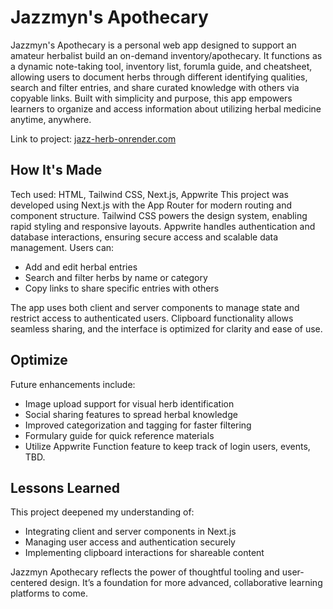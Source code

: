 # Jazzmyn's Apothecary

Jazzmyn's Apothecary is a personal web app designed to support an amateur herbalist build an on-demand inventory/apothecary. It functions as a dynamic note-taking tool, inventory list, forumla guide, and cheatsheet, allowing users to document herbs through different identifying qualities, search and filter entries, and share curated knowledge with others via copyable links. Built with simplicity and purpose, this app empowers learners to organize and access information about utilizing herbal medicine anytime, anywhere.

Link to project: [jazz-herb-onrender.com](https://jazz-herbs.onrender.com/)

## How It's Made

Tech used: HTML, Tailwind CSS, Next.js, Appwrite
This project was developed using Next.js with the App Router for modern routing and component structure. Tailwind CSS powers the design system, enabling rapid styling and responsive layouts. Appwrite handles authentication and database interactions, ensuring secure access and scalable data management.
Users can:

- Add and edit herbal entries
- Search and filter herbs by name or category
- Copy links to share specific entries with others

The app uses both client and server components to manage state and restrict access to authenticated users. Clipboard functionality allows seamless sharing, and the interface is optimized for clarity and ease of use.

## Optimize

Future enhancements include:

- Image upload support for visual herb identification
- Social sharing features to spread herbal knowledge
- Improved categorization and tagging for faster filtering
- Formulary guide for quick reference materials
- Utilize Appwrite Function feature to keep track of login users, events, TBD.

## Lessons Learned

This project deepened my understanding of:

- Integrating client and server components in Next.js
- Managing user access and authentication securely
- Implementing clipboard interactions for shareable content

Jazzmyn Apothecary reflects the power of thoughtful tooling and user-centered design. It’s a foundation for more advanced, collaborative learning platforms to come.
